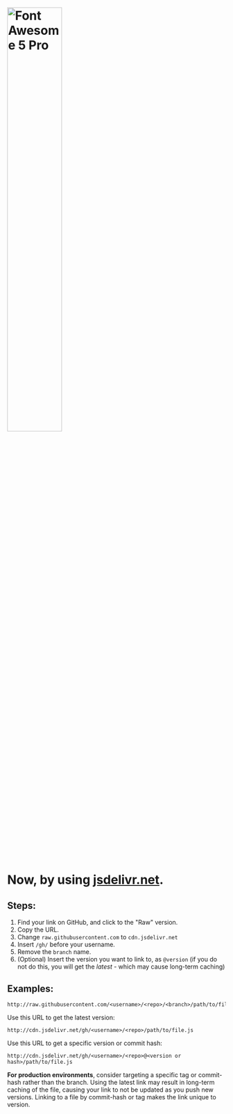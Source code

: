 <h1><img src="https://img.fortawesome.com/349cfdf6/logo-fa-pro.svg" alt="Font Awesome 5 Pro" width="50%"></h1>

# Now, by using [jsdelivr.net](https://www.jsdelivr.com/).

## Steps:
1. Find your link on GitHub, and click to the "Raw" version.
2. Copy the URL.
3. Change ```raw.githubusercontent.com``` to ```cdn.jsdelivr.net```
4. Insert ```/gh/``` before your username.
5. Remove the ```branch``` name.
6. (Optional) Insert the version you want to link to, as ```@version``` (if you do not do this, you will get the <i>latest</i> - which may cause long-term caching)

## Examples:

```
http://raw.githubusercontent.com/<username>/<repo>/<branch>/path/to/file.js
```
Use this URL to get the latest version:
```
http://cdn.jsdelivr.net/gh/<username>/<repo>/path/to/file.js
```
Use this URL to get a specific version or commit hash:
```
http://cdn.jsdelivr.net/gh/<username>/<repo>@<version or hash>/path/to/file.js
```
<b>For production environments</b>, consider targeting a specific tag or commit-hash rather than the branch. Using the latest link may result in long-term caching of the file, causing your link to not be updated as you push new versions. Linking to a file by commit-hash or tag makes the link unique to version.

